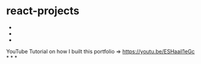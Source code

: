 # react-projects
*
*
*
YouTube Tutorial on how I built this portfolio => https://youtu.be/ESHaail1eGc
*
*
*
